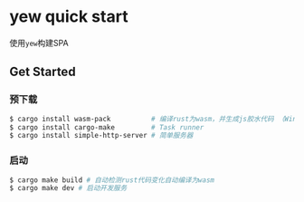 # yew quick start

使用`yew`构建SPA

## Get Started

### 预下载
``` bash
$ cargo install wasm-pack          # 编译rust为wasm，并生成js胶水代码 （Windows需要使用官网安装程序）
$ cargo install cargo-make         # Task runner
$ cargo install simple-http-server # 简单服务器
```

### 启动

```bash
$ cargo make build # 自动检测rust代码变化自动编译为wasm
$ cargo make dev # 启动开发服务
```
